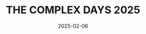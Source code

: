 ---
title: THE COMPLEX DAYS 2025
summary: The Complex Days 2025 toke place from February 4 to 6, in Nice, France.

# authors:
# - joseproenca
tags: []
categories: []
date: "2025-02-06"
# lastMod: "2019-09-05T00:00:00Z"
featured: false
draft: false

# Featured image
# To use, add an image named `featured.jpg/png` to your page's folder. 
image:
  caption: ""
  focal_point: ""

# Projects (optional).
#   Associate this post with one or more of your projects.
#   Simply enter your project's folder or file name without extension.
#   E.g. `projects = ["internal-project"]` references 
#   `content/project/deep-learning/index.md`.
#   Otherwise, set `projects = []`.
projects: []
links:
  - name: Poster
    url: poster-complex-days_2025.pdf

# Optional external URL for project (replaces project detail page).
external_link: https://univ-cotedazur.eu/events/complex-days
---